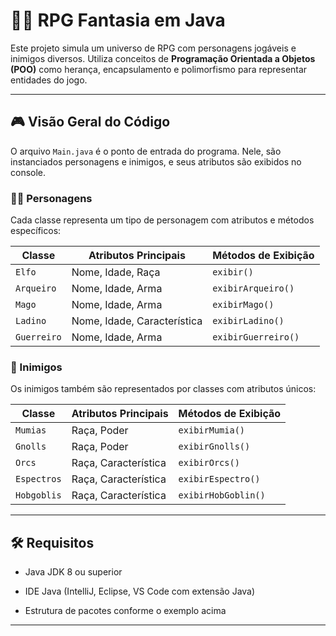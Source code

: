 # 🧙‍♂️ RPG Fantasia em Java

Este projeto simula um universo de RPG com personagens jogáveis e inimigos diversos. Utiliza conceitos de **Programação Orientada a Objetos (POO)** como herança, encapsulamento e polimorfismo para representar entidades do jogo.

---

## 🎮 Visão Geral do Código

O arquivo `Main.java` é o ponto de entrada do programa. Nele, são instanciados personagens e inimigos, e seus atributos são exibidos no console.

### 🧑‍💼 Personagens

Cada classe representa um tipo de personagem com atributos e métodos específicos:

| Classe      | Atributos Principais        | Métodos de Exibição         |
|-------------|-----------------------------|------------------------------|
| `Elfo`      | Nome, Idade, Raça           | `exibir()`                   |
| `Arqueiro`  | Nome, Idade, Arma           | `exibirArqueiro()`           |
| `Mago`      | Nome, Idade, Arma           | `exibirMago()`               |
| `Ladino`    | Nome, Idade, Característica | `exibirLadino()`             |
| `Guerreiro` | Nome, Idade, Arma           | `exibirGuerreiro()`          |

### 👹 Inimigos

Os inimigos também são representados por classes com atributos únicos:

| Classe        | Atributos Principais        | Métodos de Exibição         |
|---------------|-----------------------------|------------------------------|
| `Mumias`      | Raça, Poder                 | `exibirMumia()`              |
| `Gnolls`      | Raça, Poder                 | `exibirGnolls()`             |
| `Orcs`        | Raça, Característica        | `exibirOrcs()`               |
| `Espectros`   | Raça, Característica        | `exibirEspectro()`           |
| `Hobgoblis`   | Raça, Característica        | `exibirHobGoblin()`          |

---

## 🛠️ Requisitos
- Java JDK 8 ou superior

- IDE Java (IntelliJ, Eclipse, VS Code com extensão Java)

- Estrutura de pacotes conforme o exemplo acima

---
